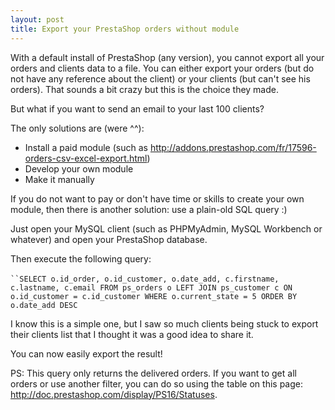 ```yaml
---
layout: post
title: Export your PrestaShop orders without module
---
```

With a default install of PrestaShop (any version), you cannot export all your orders and clients data to a file. You can either export your orders (but do not have any reference about the client) or your clients (but can't see his orders). That sounds a bit crazy but this is the choice they made.

But what if you want to send an email to your last 100 clients?  

The only solutions are (were ^^):
<ul>
	<li>Install a paid module (such as <a href="http://addons.prestashop.com/fr/17596-orders-csv-excel-export.html" target="_blank">http://addons.prestashop.com/fr/17596-orders-csv-excel-export.html</a>)</li>
	<li>Develop your own module</li>
	<li>Make it manually</li>
</ul>

If you do not want to pay or don't have time or skills to create your own module, then there is another solution: use a plain-old SQL query :)

Just open your MySQL client (such as PHPMyAdmin, MySQL Workbench or whatever) and open your PrestaShop database.

Then execute the following query:

​`​``SELECT o.id_order, o.id_customer, o.date_add, c.firstname, c.lastname, c.email FROM ps_orders o LEFT JOIN ps_customer c ON o.id_customer = c.id_customer WHERE o.current_state = 5 ORDER BY o.date_add DESC`

I know this is a simple one, but I saw so much clients being stuck to export their clients list ​that I thought it was a good idea to share it.

You can now easily export the result!

PS: This query only returns the delivered orders. If you want to get all orders or use another filter, you can do so using the table on this page: <a href="http://doc.prestashop.com/display/PS16/Statuses" target="_blank">http://doc.prestashop.com/display/PS16/Statuses</a>.